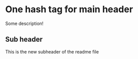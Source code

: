 # One hash tag for main header

Some description!

## Sub header

This is the new subheader of the readme file
